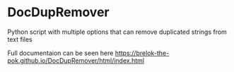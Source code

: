 # DocDupRemover
Python script with multiple options that can remove duplicated strings from text files

Full documentaion can be seen here
https://brelok-the-pok.github.io/DocDupRemover/html/index.html
